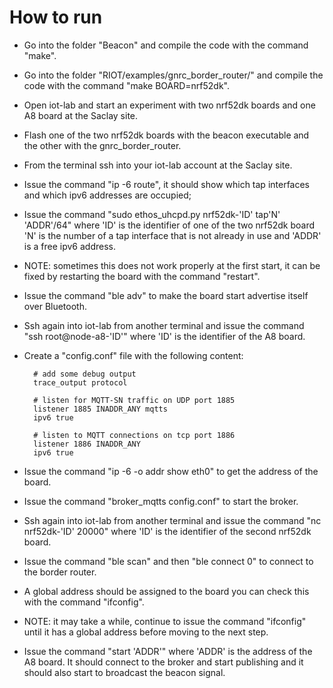 # How to run
- Go into the folder "Beacon" and compile the code with the command "make".
- Go into the folder "RIOT/examples/gnrc_border_router/" and compile the code with the command "make BOARD=nrf52dk".
- Open iot-lab and start an experiment with two nrf52dk boards and one A8 board at the Saclay site.
- Flash one of the two nrf52dk boards with the beacon executable and the other with the gnrc_border_router.
- From the terminal ssh into your iot-lab account at the Saclay site.
- Issue the command "ip -6 route", it should show which tap interfaces and which ipv6 addresses are occupied;
- Issue the command "sudo ethos_uhcpd.py nrf52dk-'ID' tap'N' 'ADDR'/64" where 'ID' is the identifier of one of the two nrf52dk board 'N' is the number of a tap interface that is not already in use and 'ADDR' is a free ipv6 address.
- NOTE: sometimes this does not work properly at the first start, it can be fixed by restarting the board with the command "restart".
- Issue the command "ble adv" to make the board start advertise itself over Bluetooth.
- Ssh again into iot-lab from another terminal and issue the command "ssh root@node-a8-'ID'" where 'ID' is the identifier of the A8 board.
- Create a "config.conf" file with the following content:

        # add some debug output
        trace_output protocol

        # listen for MQTT-SN traffic on UDP port 1885
        listener 1885 INADDR_ANY mqtts
        ipv6 true

        # listen to MQTT connections on tcp port 1886
        listener 1886 INADDR_ANY
        ipv6 true
- Issue the command "ip -6 -o addr show eth0" to get the address of the board.
- Issue the command "broker_mqtts config.conf" to start the broker.
- Ssh again into iot-lab from another terminal and issue the command "nc nrf52dk-'ID' 20000" where 'ID' is the identifier of the second nrf52dk board.
- Issue the command "ble scan" and then "ble connect 0" to connect to the border router.
- A global address should be assigned to the board you can check this with the command "ifconfig".
- NOTE: it may take a while, continue to issue the command "ifconfig" until it has a global address before moving to the next step.
- Issue the command "start 'ADDR'" where 'ADDR' is the address of the A8 board. It should connect to the broker and start publishing and it should also start to broadcast the beacon signal.
